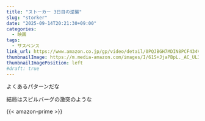 ```yaml
---
title: "ストーカー 3日目の逆襲"
slug: "storker"
date: "2025-09-14T20:21:30+09:00"
categories:
  - 映画
tags:
  - サスペンス
link_url: https://www.amazon.co.jp/gp/video/detail/0PQJBGH7MDIN8PCF434V9YWB87/ 
thumbnailImage: https://m.media-amazon.com/images/I/61S+JjaPBpL._AC_UL320_.jpg
thumbnailImagePosition: left
#draft: true
---
```

よくあるパターンだな
<!--more-->
結局はスピルバーグの激突のような

{{< amazon-prime >}}
